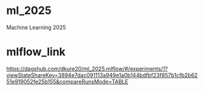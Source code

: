 # ml_2025
Machine Learning 2025

# mlflow_link
https://dagshub.com/dkure20/ml_2025.mlflow/#/experiments/1?viewStateShareKey=3894e7dac091113a949e1a0b144bdfbf23f857b1cfb2b6251e919052fe25b155&compareRunsMode=TABLE
